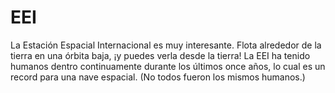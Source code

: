# EEI

La Estación Espacial Internacional es muy interesante. Flota alrededor de la
tierra en una órbita baja, ¡y puedes verla desde la tierra! La EEI ha tenido
humanos dentro continuamente durante los últimos once años, lo cual es un record
para una nave espacial. (No todos fueron los mismos humanos.)
